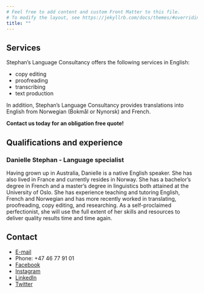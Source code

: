 ```yaml
---
# Feel free to add content and custom Front Matter to this file.
# To modify the layout, see https://jekyllrb.com/docs/themes/#overriding-theme-defaults
title: ""
---
```


## Services

Stephan’s Language Consultancy offers the following services in English:

* copy editing
* proofreading
* transcribing
* text production

In addition, Stephan’s Language Consultancy provides translations into English from Norwegian (Bokmål or Nynorsk) and French.

**Contact us today for an obligation free quote!**

## Qualifications and experience

### Danielle Stephan - Language specialist

Having grown up in Australia, Danielle is a native English speaker. She has also lived in France and currently resides in Norway. She has a bachelor’s degree in French and a master’s degree in linguistics both attained at the University of Oslo. She has experience teaching and tutoring English, French and Norwegian and has more recently worked in translating, proofreading, copy editing, and researching. As a self-proclaimed perfectionist, she will use the full extent of her skills and resources to deliver quality results time and time again.

## Contact

* [E-mail](mailto:danielle@slconsultancy.no)
* Phone: +47 46 77 91 01
* [Facebook](https://www.facebook.com/slconsultancy.no)
* [Instagram](https://www.instagram.com/slconsultancy.no)
* [LinkedIn](https://www.linkedin.com/company/stephan-s-language-consultancy/about/)
* [Twitter](https://twitter.com/slconsultancy3)
